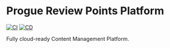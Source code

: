 # Progue Review Points Platform

[![CI](https://github.com/lucasbrsa/Progue-Review-Points/workflows/CI/badge.svg)](https://github.com/lucasbrsa/Progue-Review-Points/actions)
[![CD](https://github.com/lucasbrsa/Progue-Review-Points/workflows/deploy/badge.svg)](https://github.com/lucasbrsa/Progue-Review-Points/actions)

Fully cloud-ready Content Management Platform.
